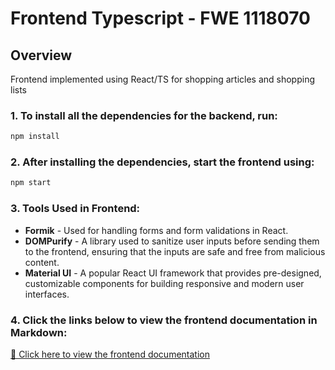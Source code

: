 # Frontend Typescript - FWE 1118070

## Overview
Frontend implemented using React/TS for shopping articles and shopping lists

### 1. To install all the dependencies for the backend, run:
```bash
npm install
```
### 2. After installing the dependencies, start the frontend using:
```bash
npm start
``` 


### 3. Tools Used in Frontend:
- **Formik** - Used for handling forms and form validations in React.
- **DOMPurify** - A library used to sanitize user inputs before sending them to the frontend, ensuring that the inputs are safe and free from malicious content.
- **Material UI** - A popular React UI framework that provides pre-designed, customizable components for building responsive and modern user interfaces.

### 4. Click the links below to view the frontend documentation in Markdown:
[📖 Click here to view the frontend documentation](frontend-documentation/README.md)  


